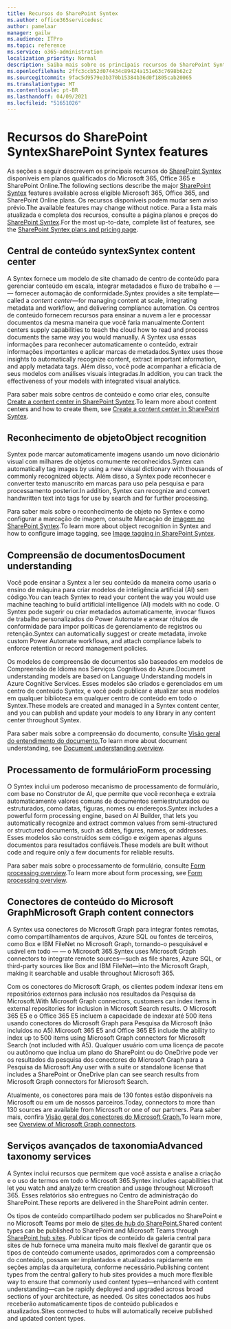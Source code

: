 ```yaml
---
title: Recursos do SharePoint Syntex
ms.author: office365servicedesc
author: pamelaar
manager: gailw
ms.audience: ITPro
ms.topic: reference
ms.service: o365-administration
localization_priority: Normal
description: Saiba mais sobre os principais recursos do SharePoint Syntex disponíveis em planos qualificados do Microsoft 365, Office 365 e SharePoint Online.
ms.openlocfilehash: 2ffc3ccb52d074434c89424a151e63c7698b62c2
ms.sourcegitcommit: 9fac5d9579e3b370b15384b36d0f1805cab20065
ms.translationtype: MT
ms.contentlocale: pt-BR
ms.lasthandoff: 04/09/2021
ms.locfileid: "51651026"
---
```

# <a name="sharepoint-syntex-features"></a><span data-ttu-id="f1817-103">Recursos do SharePoint Syntex</span><span class="sxs-lookup"><span data-stu-id="f1817-103">SharePoint Syntex features</span></span> 

<span data-ttu-id="f1817-104">As seções a seguir descrevem os principais recursos do [SharePoint Syntex](sharepoint-syntex-service-description.md) disponíveis em planos qualificados do Microsoft 365, Office 365 e SharePoint Online.</span><span class="sxs-lookup"><span data-stu-id="f1817-104">The following sections describe the major [SharePoint Syntex](sharepoint-syntex-service-description.md) features available across eligible Microsoft 365, Office 365, and SharePoint Online plans.</span></span> <span data-ttu-id="f1817-105">Os recursos disponíveis podem mudar sem aviso prévio.</span><span class="sxs-lookup"><span data-stu-id="f1817-105">The available features may change without notice.</span></span> <span data-ttu-id="f1817-106">Para a lista mais atualizada e completa dos recursos, consulte a página planos e preços do [SharePoint Syntex](https://www.microsoft.com/microsoft-365/enterprise/sharepoint-syntex).</span><span class="sxs-lookup"><span data-stu-id="f1817-106">For the most up-to-date, complete list of features, see the [SharePoint Syntex plans and pricing page](https://www.microsoft.com/microsoft-365/enterprise/sharepoint-syntex).</span></span>

## <a name="syntex-content-center"></a><span data-ttu-id="f1817-107">Central de conteúdo syntex</span><span class="sxs-lookup"><span data-stu-id="f1817-107">Syntex content center</span></span>

<span data-ttu-id="f1817-108">A Syntex fornece um modelo de site chamado de centro de conteúdo para gerenciar conteúdo em escala, integrar metadados e fluxo de trabalho e &mdash;  &mdash; fornecer automação de conformidade.</span><span class="sxs-lookup"><span data-stu-id="f1817-108">Syntex provides a site template&mdash;called a *content center*&mdash;for managing content at scale, integrating metadata and workflow, and delivering compliance automation.</span></span> <span data-ttu-id="f1817-109">Os centros de conteúdo fornecem recursos para ensinar a nuvem a ler e processar documentos da mesma maneira que você faria manualmente.</span><span class="sxs-lookup"><span data-stu-id="f1817-109">Content centers supply capabilities to teach the cloud how to read and process documents the same way you would manually.</span></span> <span data-ttu-id="f1817-110">A Syntex usa essas informações para reconhecer automaticamente o conteúdo, extrair informações importantes e aplicar marcas de metadados.</span><span class="sxs-lookup"><span data-stu-id="f1817-110">Syntex uses those insights to automatically recognize content, extract important information, and apply metadata tags.</span></span> <span data-ttu-id="f1817-111">Além disso, você pode acompanhar a eficácia de seus modelos com análises visuais integradas.</span><span class="sxs-lookup"><span data-stu-id="f1817-111">In addition, you can track the effectiveness of your models with integrated visual analytics.</span></span>

<span data-ttu-id="f1817-112">Para saber mais sobre centros de conteúdo e como criar eles, consulte [Create a content center in SharePoint Syntex](/microsoft-365/contentunderstanding/create-a-content-center).</span><span class="sxs-lookup"><span data-stu-id="f1817-112">To learn more about content centers and how to create them, see [Create a content center in SharePoint Syntex](/microsoft-365/contentunderstanding/create-a-content-center).</span></span>

## <a name="object-recognition"></a><span data-ttu-id="f1817-113">Reconhecimento de objeto</span><span class="sxs-lookup"><span data-stu-id="f1817-113">Object recognition</span></span>

<span data-ttu-id="f1817-114">Syntex pode marcar automaticamente imagens usando um novo dicionário visual com milhares de objetos comumente reconhecidos.</span><span class="sxs-lookup"><span data-stu-id="f1817-114">Syntex can automatically tag images by using a new visual dictionary with thousands of commonly recognized objects.</span></span> <span data-ttu-id="f1817-115">Além disso, a Syntex pode reconhecer e converter texto manuscrito em marcas para uso pela pesquisa e para processamento posterior.</span><span class="sxs-lookup"><span data-stu-id="f1817-115">In addition, Syntex can recognize and convert handwritten text into tags for use by search and for further processing.</span></span>

<span data-ttu-id="f1817-116">Para saber mais sobre o reconhecimento de objeto no Syntex e como configurar a marcação de imagem, consulte Marcação de [imagem no SharePoint Syntex](/microsoft-365/contentunderstanding/image-tagging).</span><span class="sxs-lookup"><span data-stu-id="f1817-116">To learn more about object recognition in Syntex and how to configure image tagging, see [Image tagging in SharePoint Syntex](/microsoft-365/contentunderstanding/image-tagging).</span></span>

## <a name="document-understanding"></a><span data-ttu-id="f1817-117">Compreensão de documentos</span><span class="sxs-lookup"><span data-stu-id="f1817-117">Document understanding</span></span>

<span data-ttu-id="f1817-118">Você pode ensinar a Syntex a ler seu conteúdo da maneira como usaria o ensino de máquina para criar modelos de inteligência artificial (AI) sem código.</span><span class="sxs-lookup"><span data-stu-id="f1817-118">You can teach Syntex to read your content the way you would use machine teaching to build artificial intelligence (AI) models with no code.</span></span> <span data-ttu-id="f1817-119">O Syntex pode sugerir ou criar metadados automaticamente, invocar fluxos de trabalho personalizados do Power Automate e anexar rótulos de conformidade para impor políticas de gerenciamento de registros ou retenção.</span><span class="sxs-lookup"><span data-stu-id="f1817-119">Syntex can automatically suggest or create metadata, invoke custom Power Automate workflows, and attach compliance labels to enforce retention or record management policies.</span></span>

<span data-ttu-id="f1817-120">Os modelos de compreensão de documentos são baseados em modelos de Compreensão de Idioma nos Serviços Cognitivos do Azure.</span><span class="sxs-lookup"><span data-stu-id="f1817-120">Document understanding models are based on Language Understanding models in Azure Cognitive Services.</span></span> <span data-ttu-id="f1817-121">Esses modelos são criados e gerenciados em um centro de conteúdo Syntex, e você pode publicar e atualizar seus modelos em qualquer biblioteca em qualquer centro de conteúdo em todo o Syntex.</span><span class="sxs-lookup"><span data-stu-id="f1817-121">These models are created and managed in a Syntex content center, and you can publish and update your models to any library in any content center throughout Syntex.</span></span>

<span data-ttu-id="f1817-122">Para saber mais sobre a compreensão do documento, consulte [Visão geral do entendimento do documento.](/microsoft-365/contentunderstanding/document-understanding-overview)</span><span class="sxs-lookup"><span data-stu-id="f1817-122">To learn more about document understanding, see [Document understanding overview](/microsoft-365/contentunderstanding/document-understanding-overview).</span></span>

## <a name="form-processing"></a><span data-ttu-id="f1817-123">Processamento de formulário</span><span class="sxs-lookup"><span data-stu-id="f1817-123">Form processing</span></span>

<span data-ttu-id="f1817-124">O Syntex inclui um poderoso mecanismo de processamento de formulário, com base no Construtor de AI, que permite que você reconheça e extraia automaticamente valores comuns de documentos semiestruturados ou estruturados, como datas, figuras, nomes ou endereços.</span><span class="sxs-lookup"><span data-stu-id="f1817-124">Syntex includes a powerful form processing engine, based on AI Builder, that lets you automatically recognize and extract common values from semi-structured or structured documents, such as dates, figures, names, or addresses.</span></span> <span data-ttu-id="f1817-125">Esses modelos são construídos sem código e exigem apenas alguns documentos para resultados confiáveis.</span><span class="sxs-lookup"><span data-stu-id="f1817-125">These models are built without code and require only a few documents for reliable results.</span></span>

<span data-ttu-id="f1817-126">Para saber mais sobre o processamento de formulário, consulte [Form processing overview](/microsoft-365/contentunderstanding/form-processing-overview).</span><span class="sxs-lookup"><span data-stu-id="f1817-126">To learn more about form processing, see [Form processing overview](/microsoft-365/contentunderstanding/form-processing-overview).</span></span>

## <a name="microsoft-graph-content-connectors"></a><span data-ttu-id="f1817-127">Conectores de conteúdo do Microsoft Graph</span><span class="sxs-lookup"><span data-stu-id="f1817-127">Microsoft Graph content connectors</span></span>

<span data-ttu-id="f1817-128">A Syntex usa conectores do Microsoft Graph para integrar fontes remotas, como compartilhamentos de arquivos, Azure SQL ou fontes de terceiros, como Box e IBM FileNet no Microsoft Graph, tornando-o pesquisável e usável em todo &mdash; &mdash; o Microsoft 365.</span><span class="sxs-lookup"><span data-stu-id="f1817-128">Syntex uses Microsoft Graph connectors to integrate remote sources&mdash;such as file shares, Azure SQL, or third-party sources like Box and IBM FileNet&mdash;into the Microsoft Graph, making it searchable and usable throughout Microsoft 365.</span></span>

<span data-ttu-id="f1817-129">Com os conectores do Microsoft Graph, os clientes podem indexar itens em repositórios externos para inclusão nos resultados da Pesquisa da Microsoft.</span><span class="sxs-lookup"><span data-stu-id="f1817-129">With Microsoft Graph connectors, customers can index items in external repositories for inclusion in Microsoft Search results.</span></span> <span data-ttu-id="f1817-130">O Microsoft 365 E5 e o Office 365 E5 incluem a capacidade de indexar até 500 itens usando conectores do Microsoft Graph para Pesquisa da Microsoft (não incluídos no A5).</span><span class="sxs-lookup"><span data-stu-id="f1817-130">Microsoft 365 E5 and Office 365 E5 include the ability to index up to 500 items using Microsoft Graph connectors for Microsoft Search (not included with A5).</span></span> <span data-ttu-id="f1817-131">Qualquer usuário com uma licença de pacote ou autônomo que inclua um plano do SharePoint ou do OneDrive pode ver os resultados da pesquisa dos conectores do Microsoft Graph para a Pesquisa da Microsoft.</span><span class="sxs-lookup"><span data-stu-id="f1817-131">Any user with a suite or standalone license that includes a SharePoint or OneDrive plan can see search results from Microsoft Graph connectors for Microsoft Search.</span></span>

<span data-ttu-id="f1817-132">Atualmente, os conectores para mais de 130 fontes estão disponíveis na Microsoft ou em um de nossos parceiros.</span><span class="sxs-lookup"><span data-stu-id="f1817-132">Today, connectors to more than 130 sources are available from Microsoft or one of our partners.</span></span> <span data-ttu-id="f1817-133">Para saber mais, confira [Visão geral dos conectores do Microsoft Graph.](/MicrosoftSearch/connectors-overview)</span><span class="sxs-lookup"><span data-stu-id="f1817-133">To learn more, see [Overview of Microsoft Graph connectors](/MicrosoftSearch/connectors-overview).</span></span>

## <a name="advanced-taxonomy-services"></a><span data-ttu-id="f1817-134">Serviços avançados de taxonomia</span><span class="sxs-lookup"><span data-stu-id="f1817-134">Advanced taxonomy services</span></span>

<span data-ttu-id="f1817-135">A Syntex inclui recursos que permitem que você assista e analise a criação e o uso de termos em todo o Microsoft 365.</span><span class="sxs-lookup"><span data-stu-id="f1817-135">Syntex includes capabilities that let you watch and analyze term creation and usage throughout Microsoft 365.</span></span> <span data-ttu-id="f1817-136">Esses relatórios são entregues no Centro de administração do SharePoint.</span><span class="sxs-lookup"><span data-stu-id="f1817-136">These reports are delivered in the SharePoint admin center.</span></span>

<span data-ttu-id="f1817-137">Os tipos de conteúdo compartilhado podem ser publicados no SharePoint e no Microsoft Teams por meio de [sites de hub do SharePoint.](/sharepoint/dev/features/hub-site/hub-site-overview)</span><span class="sxs-lookup"><span data-stu-id="f1817-137">Shared content types can be published to SharePoint and Microsoft Teams through [SharePoint hub sites](/sharepoint/dev/features/hub-site/hub-site-overview).</span></span> <span data-ttu-id="f1817-138">Publicar tipos de conteúdo da galeria central para sites de hub fornece uma maneira muito mais flexível de garantir que os tipos de conteúdo comumente usados, aprimorados com a compreensão do conteúdo, possam ser implantados e atualizados rapidamente em seções amplas da arquitetura, conforme necessário.</span><span class="sxs-lookup"><span data-stu-id="f1817-138">Publishing content types from the central gallery to hub sites provides a much more flexible way to ensure that commonly used content types—enhanced with content understanding—can be rapidly deployed and upgraded across broad sections of your architecture, as needed.</span></span> <span data-ttu-id="f1817-139">Os sites conectados aos hubs receberão automaticamente tipos de conteúdo publicados e atualizados.</span><span class="sxs-lookup"><span data-stu-id="f1817-139">Sites connected to hubs will automatically receive published and updated content types.</span></span>